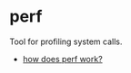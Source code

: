 # perf
Tool for profiling system calls.

- [how does perf work?](http://jvns.ca/blog/2016/03/12/how-does-perf-work-and-some-questions/)
